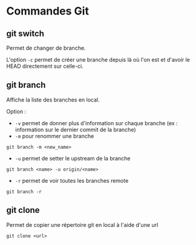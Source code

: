 # Commandes Git
## git switch
Permet de changer de branche.

L'option ``-c`` permet de créer une branche depuis là où l'on est et d'avoir le HEAD directement sur celle-ci.


## git branch
Affiche la liste des branches en local.

Option :
* ``-v`` permet de donner plus d'information sur chaque branche (ex : information sur le dernier commit de la branche)
* ``-m`` pour renommer une branche
```
git branch -m <new_name>
```
* ``-u`` permet de setter le upstream de la branche
```
git branch <name> -u origin/<name>
```
* ``-r`` permet de voir toutes les branches remote
```
git branch -r
```


## git clone
Permet de copier une répertoire git en local à l'aide d'une url
```
git clone <url>
```